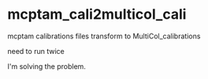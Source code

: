 # mcptam_cali2multicol_cali

mcptam calibrations  files transform to  MultiCol_calibrations

need to run twice 

I'm solving the problem.
